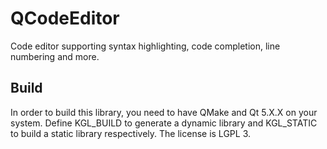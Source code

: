 # QCodeEditor
Code editor supporting syntax highlighting, code completion, line numbering and more.

## Build
In order to build this library, you need to have QMake and Qt 5.X.X on your system. Define KGL_BUILD
to generate a dynamic library and KGL_STATIC to build a static library respectively. The license is LGPL 3.
